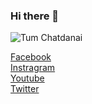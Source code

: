 ### Hi there 👋




![Tum Chatdanai](https://cdn.discordapp.com/attachments/876773640367136799/895594299750748170/banner-welcome.gif)

[Facebook](https://web.facebook.com/Chatdabai/)<br>
[Instragram](https://www.instagram.com/tumchatda__/)<br>
[Youtube](https://www.youtube.com/user/tmgame007/videos)<br>
[Twitter](https://twitter.com/Brackhak)<br>

<!--
**Brackhak/Brackhak** is a ✨ _special_ ✨ repository because its `README.md` (this file) appears on your GitHub profile.

Here are some ideas to get you started:

- 🔭 I’m currently working on ...
- 🌱 I’m currently learning ...
- 👯 I’m looking to collaborate on ...
- 🤔 I’m looking for help with ...
- 💬 Ask me about ...
- 📫 How to reach me: ...
- 😄 Pronouns: ...
- ⚡ Fun fact: ...
-->
